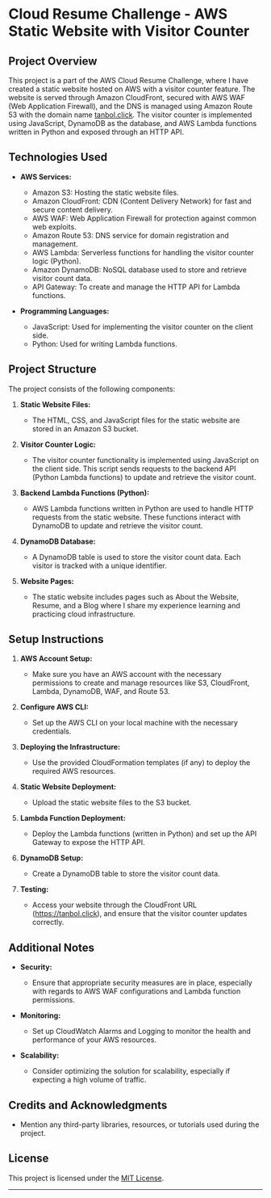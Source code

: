 # Cloud Resume Challenge - AWS Static Website with Visitor Counter

## Project Overview

This project is a part of the AWS Cloud Resume Challenge, where I have created a static website hosted on AWS with a visitor counter feature. The website is served through Amazon CloudFront, secured with AWS WAF (Web Application Firewall), and the DNS is managed using Amazon Route 53 with the domain name [tanbol.click](https://tanbol.click). The visitor counter is implemented using JavaScript, DynamoDB as the database, and AWS Lambda functions written in Python and exposed through an HTTP API.

## Technologies Used

- **AWS Services:**
  - Amazon S3: Hosting the static website files.
  - Amazon CloudFront: CDN (Content Delivery Network) for fast and secure content delivery.
  - AWS WAF: Web Application Firewall for protection against common web exploits.
  - Amazon Route 53: DNS service for domain registration and management.
  - AWS Lambda: Serverless functions for handling the visitor counter logic (Python).
  - Amazon DynamoDB: NoSQL database used to store and retrieve visitor count data.
  - API Gateway: To create and manage the HTTP API for Lambda functions.

- **Programming Languages:**
  - JavaScript: Used for implementing the visitor counter on the client side.
  - Python: Used for writing Lambda functions.

## Project Structure

The project consists of the following components:

1. **Static Website Files:**
   - The HTML, CSS, and JavaScript files for the static website are stored in an Amazon S3 bucket.

2. **Visitor Counter Logic:**
   - The visitor counter functionality is implemented using JavaScript on the client side. This script sends requests to the backend API (Python Lambda functions) to update and retrieve the visitor count.

3. **Backend Lambda Functions (Python):**
   - AWS Lambda functions written in Python are used to handle HTTP requests from the static website. These functions interact with DynamoDB to update and retrieve the visitor count.

4. **DynamoDB Database:**
   - A DynamoDB table is used to store the visitor count data. Each visitor is tracked with a unique identifier.

5. **Website Pages:**
   - The static website includes pages such as About the Website, Resume, and a Blog where I share my experience learning and practicing cloud infrastructure.

## Setup Instructions

1. **AWS Account Setup:**
   - Make sure you have an AWS account with the necessary permissions to create and manage resources like S3, CloudFront, Lambda, DynamoDB, WAF, and Route 53.

2. **Configure AWS CLI:**
   - Set up the AWS CLI on your local machine with the necessary credentials.

3. **Deploying the Infrastructure:**
   - Use the provided CloudFormation templates (if any) to deploy the required AWS resources.

4. **Static Website Deployment:**
   - Upload the static website files to the S3 bucket.

5. **Lambda Function Deployment:**
   - Deploy the Lambda functions (written in Python) and set up the API Gateway to expose the HTTP API.

6. **DynamoDB Setup:**
   - Create a DynamoDB table to store the visitor count data.

7. **Testing:**
   - Access your website through the CloudFront URL (https://tanbol.click), and ensure that the visitor counter updates correctly.

## Additional Notes

- **Security:**
  - Ensure that appropriate security measures are in place, especially with regards to AWS WAF configurations and Lambda function permissions.

- **Monitoring:**
  - Set up CloudWatch Alarms and Logging to monitor the health and performance of your AWS resources.

- **Scalability:**
  - Consider optimizing the solution for scalability, especially if expecting a high volume of traffic.

## Credits and Acknowledgments

- Mention any third-party libraries, resources, or tutorials used during the project.

## License

This project is licensed under the [MIT License](LICENSE).

---

